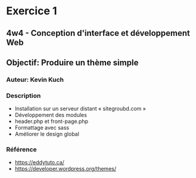 # Exercice 1
## 4w4 - Conception d'interface et développement Web
## Objectif: Produire un thème simple
### Auteur: Kevin Kuch
### Description
- Installation sur un serveur distant « sitegroubd.com »
- Développement des modules
- header.php et front-page.php
- Formattage avec sass
- Améliorer le design global



### Référence 
- https://eddytuto.ca/
- https://developer.wordpress.org/themes/
